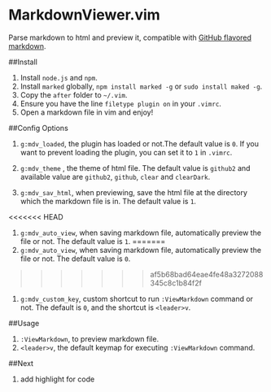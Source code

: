 MarkdownViewer.vim
===================
Parse markdown to html and preview it, compatible with [GitHub flavored markdown](https://help.github.com/articles/github-flavored-markdown).


##Install
1. Install `node.js` and `npm`.
1. Install `marked` globally, `npm install marked -g` or `sudo install maked -g`.
1. Copy the `after` folder to `~/.vim`.
1. Ensure you have the line `filetype plugin on` in your `.vimrc`.
1. Open a markdown file in vim and enjoy!

##Config Options
1. `g:mdv_loaded`, the plugin has loaded or not.The default value is `0`. If
   you want to prevent loading the plugin, you can set it to `1` in `.vimrc`.

1. `g:mdv_theme` , the theme of html file. The default value is `github2` and
   available value are `github2`, `github`, `clear` and `clearDark`.

1. `g:mdv_sav_html`, when previewing, save the html file at the directory which
   the  markdown file is in. The default value is `1`.

<<<<<<< HEAD
1. `g:mdv_auto_view`, when saving markdown file, automatically preview the file
   or not. The default value is `1`.
=======
1. `g:mdv_auto_view`, when saving markdown file, automatically preview the file or not. The default value is `0`.
>>>>>>> af5b68bad64eae4fe48a3272088345c8c1b84f2f

1. `g:mdv_custom_key`, custom shortcut to run `:ViewMarkdown` command or not.
   The default is `0`, and the  shortcut is `<leader>v`.


##Usage
1. `:ViewMarkdown`, to preview markdown file.
1. `<leader>v`, the default keymap for executing `:ViewMarkdown` command.

##Next
1. add highlight for code



